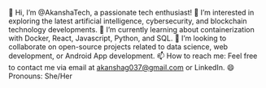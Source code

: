 
👋 Hi, I’m @AkanshaTech, a passionate tech enthusiast!
👀 I’m interested in exploring the latest artificial intelligence, cybersecurity, and blockchain technology developments.
🌱 I’m currently learning about containerization with Docker, React, Javascript, Python, and SQL.
💞️ I’m looking to collaborate on open-source projects related to data science, web development, or Android App development.
📫 How to reach me: Feel free to contact me via email at akanshag037@gmail.com or LinkedIn.
😄 Pronouns: She/Her


<!---
AkanshaTech/AkanshaTech is a ✨ special ✨ repository because its `README.md` (this file) appears on your GitHub profile.
You can click the Preview link to take a look at your changes.
--->
